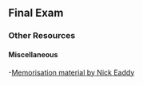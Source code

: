 ## Final Exam

### Other Resources

#### Miscellaneous

-[Memorisation material by Nick Eaddy](memorisation_nick_eaddy.pdf)